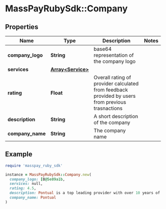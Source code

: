 # MassPayRubySdk::Company

## Properties

| Name | Type | Description | Notes |
| ---- | ---- | ----------- | ----- |
| **company_logo** | **String** | base64 representation of the company logo |  |
| **services** | [**Array&lt;Service&gt;**](Service.md) |  |  |
| **rating** | **Float** | Overall rating of provider calculated from feedback provided by users from previous trasnactions |  |
| **description** | **String** | A short description of the company |  |
| **company_name** | **String** | The company name |  |

## Example

```ruby
require 'masspay_ruby_sdk'

instance = MassPayRubySdk::Company.new(
  company_logo: [B@5e89a1b,
  services: null,
  rating: 4.5,
  description: Pontual is a top leading provider with over 10 years of industry experience,
  company_name: Pontual
)
```

